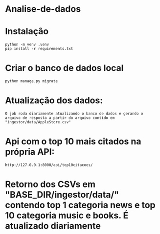 # Analise-de-dados


# Instalação
```
python -m venv .venv
pip install -r requirements.txt
```

# Criar o banco de dados local
```
python manage.py migrate
```

# Atualização dos dados:
```
O job roda diariamente atualizando o banco de dados e gerando o arquivo de resposta a partir do arquivo contido em "ingestor/data/AppleStore.csv"
```

# Api com o top 10 mais citados na própria API:
```
http://127.0.0.1:8000/api/top10citacoes/
```

#  Retorno dos CSVs em "BASE_DIR/ingestor/data/" contendo top 1 categoria news e top 10 categoria music e books. É atualizado diariamente
